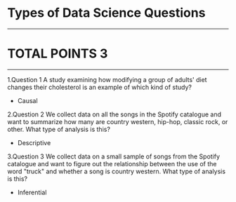 # Types of Data Science Questions
--------------------------
# TOTAL POINTS 3
------------------------
1.Question 1
A study examining how modifying a group of adults' diet changes their cholesterol is an example of which kind of study?


- Causal


2.Question 2
We collect data on all the songs in the Spotify catalogue and want to summarize how many are country western, hip-hop, classic rock, or other. What type of analysis is this?




- Descriptive


3.Question 3
We collect data on a small sample of songs from the Spotify catalogue and want to figure out the relationship between the use of the word "truck" and whether a song is country western. What type of analysis is this?




- Inferential


